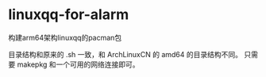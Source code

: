 # linuxqq-for-alarm
构建arm64架构linuxqq的pacman包

目录结构和原来的 .sh 一致，和 ArchLinuxCN 的 amd64 的目录结构不同。
只需要 makepkg 和一个可用的网络连接即可。